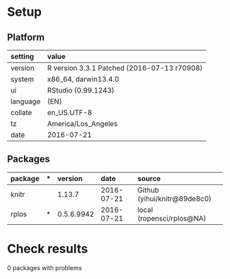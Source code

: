 # Setup

## Platform

|setting  |value                                       |
|:--------|:-------------------------------------------|
|version  |R version 3.3.1 Patched (2016-07-13 r70908) |
|system   |x86_64, darwin13.4.0                        |
|ui       |RStudio (0.99.1243)                         |
|language |(EN)                                        |
|collate  |en_US.UTF-8                                 |
|tz       |America/Los_Angeles                         |
|date     |2016-07-21                                  |

## Packages

|package |*  |version    |date       |source                       |
|:-------|:--|:----------|:----------|:----------------------------|
|knitr   |   |1.13.7     |2016-07-21 |Github (yihui/knitr@89de8c0) |
|rplos   |*  |0.5.6.9942 |2016-07-21 |local (ropensci/rplos@NA)    |

# Check results
0 packages with problems


